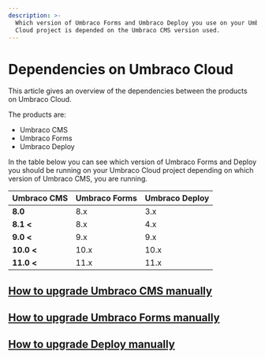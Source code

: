 ```yaml
---
description: >-
  Which version of Umbraco Forms and Umbraco Deploy you use on your Umbraco
  Cloud project is depended on the Umbraco CMS version used.
---
```


# Dependencies on Umbraco Cloud

This article gives an overview of the dependencies between the products on Umbraco Cloud.

The products are:

* Umbraco CMS
* Umbraco Forms
* Umbraco Deploy

In the table below you can see which version of Umbraco Forms and Deploy you should be running on your Umbraco Cloud project depending on which version of Umbraco CMS, you are running.

| Umbraco CMS | Umbraco Forms | Umbraco Deploy |
| ----------- | ------------- | -------------- |
| **8.0**     | 8.x           | 3.x            |
| **8.1 <**   | 8.x           | 4.x            |
| **9.0 <**   | 9.x           | 9.x            |
| **10.0 <**  | 10.x          | 10.x           |
| **11.0 <**  | 11.x          | 11.x           |

## [How to upgrade Umbraco CMS manually](manual-upgrades/manual-cms-upgrade.md)

## [How to upgrade Umbraco Forms manually](https://docs.umbraco.com/umbraco-forms/installation/manualupgrade)

## [How to upgrade Deploy manually](manual-upgrades/manual-upgrade-deploy.md)
